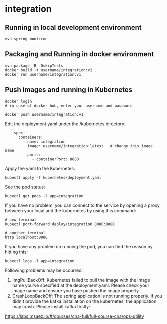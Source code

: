 # integration

## Running in local development environment

```
mvn spring-boot:run
```

## Packaging and Running in docker environment

```
mvn package -B -DskipTests
docker build -t username/integration:v1 .
docker run username/integration:v1
```

## Push images and running in Kubernetes

```
docker login 
# in case of docker hub, enter your username and password

docker push username/integration:v1
```

Edit the deployment.yaml under the /kubernetes directory:
```
    spec:
      containers:
        - name: integration
          image: username/integration:latest   # change this image name
          ports:
            - containerPort: 8080

```

Apply the yaml to the Kubernetes:
```
kubectl apply -f kubernetes/deployment.yaml
```

See the pod status:
```
kubectl get pods -l app=integration
```

If you have no problem, you can connect to the service by opening a proxy between your local and the kubernetes by using this command:
```
# new terminal
kubectl port-forward deploy/integration 8080:8080

# another terminal
http localhost:8080
```

If you have any problem on running the pod, you can find the reason by hitting this:
```
kubectl logs -l app=integration
```

Following problems may be occurred:

1. ImgPullBackOff:  Kubernetes failed to pull the image with the image name you've specified at the deployment.yaml. Please check your image name and ensure you have pushed the image properly.
1. CrashLoopBackOff: The spring application is not running properly. If you didn't provide the kafka installation on the kubernetes, the application may crash. Please install kafka firstly:

https://labs.msaez.io/#/courses/cna-full/full-course-cna/ops-utility

